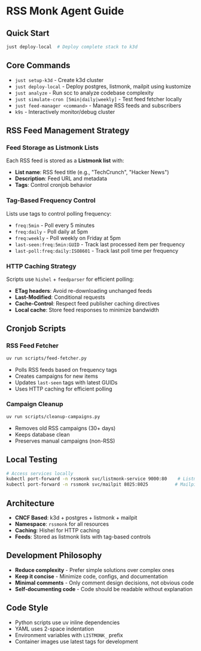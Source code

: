 # RSS Monk Agent Guide

## Quick Start
```bash
just deploy-local  # Deploy complete stack to k3d
```

## Core Commands
- `just setup-k3d` - Create k3d cluster
- `just deploy-local` - Deploy postgres, listmonk, mailpit using kustomize
- `just analyze` - Run scc to analyze codebase complexity
- `just simulate-cron [5min|daily|weekly]` - Test feed fetcher locally
- `just feed-manager <command>` - Manage RSS feeds and subscribers
- `k9s` - Interactively monitor/debug cluster

## RSS Feed Management Strategy

### Feed Storage as Listmonk Lists
Each RSS feed is stored as a **Listmonk list** with:
- **List name**: RSS feed title (e.g., "TechCrunch", "Hacker News")
- **Description**: Feed URL and metadata
- **Tags**: Control cronjob behavior

### Tag-Based Frequency Control
Lists use tags to control polling frequency:
- `freq:5min` - Poll every 5 minutes
- `freq:daily` - Poll daily at 5pm
- `freq:weekly` - Poll weekly on Friday at 5pm
- `last-seen:freq:5min:GUID` - Track last processed item per frequency
- `last-poll:freq:daily:ISO8601` - Track last poll time per frequency

### HTTP Caching Strategy
Scripts use `hishel` + `feedparser` for efficient polling:
- **ETag headers**: Avoid re-downloading unchanged feeds
- **Last-Modified**: Conditional requests
- **Cache-Control**: Respect feed publisher caching directives
- **Local cache**: Store feed responses to minimize bandwidth

## Cronjob Scripts

### RSS Feed Fetcher
```bash
uv run scripts/feed-fetcher.py
```
- Polls RSS feeds based on frequency tags
- Creates campaigns for new items
- Updates `last-seen` tags with latest GUIDs
- Uses HTTP caching for efficient polling

### Campaign Cleanup
```bash
uv run scripts/cleanup-campaigns.py
```
- Removes old RSS campaigns (30+ days)
- Keeps database clean
- Preserves manual campaigns (non-RSS)

## Local Testing
```bash
# Access services locally
kubectl port-forward -n rssmonk svc/listmonk-service 9000:80    # Listmonk
kubectl port-forward -n rssmonk svc/mailpit 8025:8025          # Mailpit
```

## Architecture
- **CNCF Based**: k3d + postgres + listmonk + mailpit
- **Namespace**: `rssmonk` for all resources
- **Caching**: Hishel for HTTP caching
- **Feeds**: Stored as listmonk lists with tag-based controls

## Development Philosophy
- **Reduce complexity** - Prefer simple solutions over complex ones
- **Keep it concise** - Minimize code, configs, and documentation
- **Minimal comments** - Only comment design decisions, not obvious code
- **Self-documenting code** - Code should be readable without explanation

## Code Style
- Python scripts use uv inline dependencies
- YAML uses 2-space indentation
- Environment variables with `LISTMONK_` prefix
- Container images use latest tags for development
